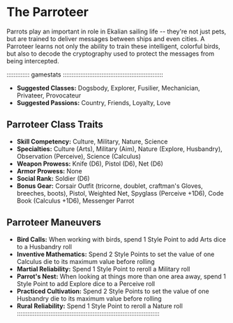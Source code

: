 # The Parroteer

Parrots play an important in role in Ekalian sailing life -- they're not
just pets, but are trained to deliver messages between ships and even
cities. A Parroteer learns not only the ability to train these
intelligent, colorful birds, but also to decode the cryptography used to
protect the messages from being intercepted. 

::::::::::::: gamestats :::::::::::::::::::::::::::::::::::::::::::::::::::::::::
- **Suggested Classes:** Dogsbody, Explorer, Fusilier, Mechanician, Privateer, Provocateur
- **Suggested Passions:** Country, Friends, Loyalty, Love

## Parroteer Class Traits

- **Skill Competency:** Culture, Military, Nature, Science
- **Specialties:** Culture (Arts), Military (Aim), Nature (Explore, Husbandry), Observation (Perceive), Science (Calculus)
- **Weapon Prowess:** Knife (D6), Pistol (D6), Net (D6) 
- **Armor Prowess:** None
- **Social Rank:** Soldier (D6)
- **Bonus Gear:** Corsair Outfit (tricorne, doublet, craftman's Gloves, breeches, boots), Pistol, Weighted Net, Spyglass (Perceive +1D6), Code Book (Calculus +1D6), Messenger
Parrot

## Parroteer Maneuvers

  - **Bird Calls:** When working with birds, spend 1 Style Point to add Arts dice to a Husbandry roll
  - **Inventive Mathematics:** Spend 2 Style Points to set the value of one Calculus die to its maximum value before rolling
  - **Martial Reliability:** Spend 1 Style Point to reroll a Military roll
  - **Parrot's Nest:** When looking at things more than one area away, spend 1 Style Point to add Explore dice to a Perceive roll
  - **Practiced Cultivation:** Spend 2 Style Points to set the value of one Husbandry die to its maximum value before rolling
  - **Rural Reliability:** Spend 1 Style Point to reroll a Nature roll
:::::::::::::::::::::::::::::::::::::::::::::::::::::::::::::::::::::::::::::::::
